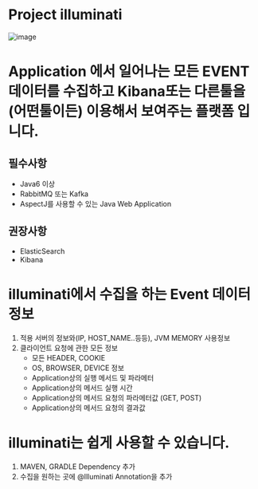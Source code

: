 # Project illuminati

![image](https://github.com/LeeKyoungIl/illuminati/blob/master/illuminati-logo.png)

# Application 에서 일어나는 모든 EVENT 데이터를 수집하고 Kibana또는 다른툴을(어떤툴이든) 이용해서 보여주는 플랫폼 입니다.

## 필수사항
* Java6 이상
* RabbitMQ 또는 Kafka
* AspectJ를 사용할 수 있는 Java Web Application 

## 권장사항
* ElasticSearch
* Kibana

# illuminati에서 수집을 하는 Event 데이터 정보
1. 적용 서버의 정보와(IP, HOST_NAME..등등), JVM MEMORY 사용정보
2. 클라이언트 요청에 관한 모든 정보
    * 모든 HEADER, COOKIE
    * OS, BROWSER, DEVICE 정보
    * Application상의 실행 메서드 및 파라메터
    * Application상의 메서드 실행 시간
    * Application상의 메서드 요청의 파라메터값 (GET, POST)
    * Application상의 메서드 요청의 결과값
    
# illuminati는 쉽게 사용할 수 있습니다.
1. MAVEN, GRADLE Dependency 추가
2. 수집을 원하는 곳에 @Illuminati Annotation을 추가
